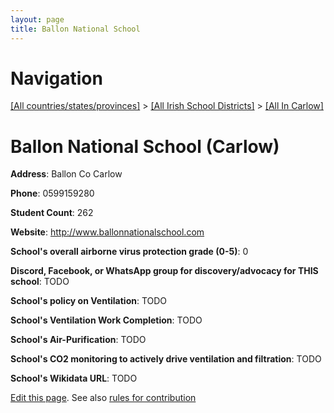 ```yaml
---
layout: page
title: Ballon National School
---
```

# Navigation

[[All countries/states/provinces]](../../..) > [[All Irish School Districts]](../..) > [[All In Carlow]](..)

# Ballon National School (Carlow)

**Address**: Ballon Co Carlow

**Phone**: 0599159280

**Student Count**: 262

**Website**: <http://www.ballonnationalschool.com>

**School's overall airborne virus protection grade (0-5)**: 0

**Discord, Facebook, or WhatsApp group for discovery/advocacy for THIS school**: TODO

**School's policy on Ventilation**: TODO

**School's Ventilation Work Completion**: TODO

**School's Air-Purification**: TODO

**School's CO2 monitoring to actively drive ventilation and filtration**: TODO

**School's Wikidata URL**: TODO


[Edit this page](https://github.com/ventilate-schools/Ireland/edit/main/./Carlow/Ballon_National_School.md). See also [rules for contribution](../../../contribution-rules/)
